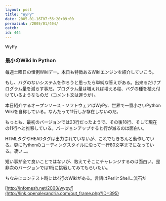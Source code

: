 ```yaml
---
layout: post
title: "WyPy"
date: 2005-01-16T07:56:20+09:00
permalink: /2005/01/404/
catch: 
id: 444
---
```

WyPy  
<!--more-->

### 最小のWiki In Python
  

毎週土曜日の恒例Wikiデー。本日も特徴あるWikiエンジンを紹介していこう。

  

もし、バグのないシステムを作ろうと思ったら単純な答えがある。出来るだけプログラム量を減らす事だ。プログラム量は増えれば増える程、バグの種を植え付けているようなものだ（コメント文は違うが）。

  

本日紹介するオープンソース・ソフトウェアはWyPy、世界で一番小さいPython Wikiを自称している。なんたって11行しか存在しないのだ。

  

もっとも、最初のバージョンでは23行だったようで、その後18行、そして現在の11行へと推移している。バージョンアップすると行が減るのは面白い。

  

HTMLタグやHEADタグは出力されていないが、これでもきちんと動作している。更にPythonのコーディングスタイルに沿って一行80文字までになっている。凄い…。

  

短い事が全て良いことではないが、敢えてそこにチャレンジするのは面白い。是非次のバージョンでは1桁に挑戦してみてもらいたい。

  

ちなみにコンテスト時には4行のWikiがある。言語はPerlとShell…流石だ

  

[http://infomesh.net/2003/wypy/](http://link.openalexandria.com/out_frame.php?ID=395)

